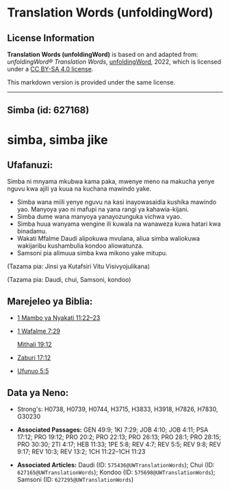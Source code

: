 # Translation Words (unfoldingWord)

## License Information

**Translation Words (unfoldingWord)** is based on and adapted from: _unfoldingWord® Translation Words_, [unfoldingWord](https://unfoldingword.org/utw), 2022, which is licensed under a [CC BY-SA 4.0 license](https://creativecommons.org/licenses/by-sa/4.0/legalcode.en).

This markdown version is provided under the same license.



--------------------------------

## Simba (id: 627168)

simba, simba jike
=================

Ufafanuzi:
----------

Simba ni mnyama mkubwa kama paka, mwenye meno na makucha yenye nguvu kwa ajili ya kuua na kuchana mawindo yake.

* Simba wana miili yenye nguvu na kasi inayowasaidia kushika mawindo yao. Manyoya yao ni mafupi na yana rangi ya kahawia\-kijani.
* Simba dume wana manyoya yanayozunguka vichwa vyao.
* Simba huua wanyama wengine ili kuwala na wanaweza kuwa hatari kwa binadamu.
* Wakati Mfalme Daudi alipokuwa mvulana, aliua simba waliokuwa wakijaribu kushambulia kondoo aliowatunza.
* Samsoni pia alimuua simba kwa mikono yake mitupu.

(Tazama pia: Jinsi ya Kutafsiri Vitu Visivyojulikana)

(Tazama pia: Daudi, chui, Samsoni, kondoo)

Marejeleo ya Biblia:
--------------------

* [1 Mambo ya Nyakati 11:22–23](https://ref.ly/1Chr11:22-1Chr11:23)
* [1 Wafalme 7:29](https://ref.ly/1Kgs7:29)

    [Mithali 19:12](https://ref.ly/Prov19:12)

* [Zaburi 17:12](https://ref.ly/Ps17:12)
* [Ufunuo 5:5](https://ref.ly/Rev5:5)

Data ya Neno:
-------------

* Strong's: H0738, H0739, H0744, H3715, H3833, H3918, H7826, H7830, G30230

* **Associated Passages:** GEN 49:9; 1KI 7:29; JOB 4:10; JOB 4:11; PSA 17:12; PRO 19:12; PRO 20:2; PRO 22:13; PRO 26:13; PRO 28:1; PRO 28:15; PRO 30:30; 2TI 4:17; HEB 11:33; 1PE 5:8; REV 4:7; REV 5:5; REV 9:8; REV 9:17; REV 10:3; REV 13:2; 1CH 11:22–1CH 11:23
* **Associated Articles:** Daudi (ID: `575436@UWTranslationWords`); Chui (ID: `627165@UWTranslationWords`); Kondoo (ID: `575698@UWTranslationWords`); Samsoni (ID: `627295@UWTranslationWords`)

